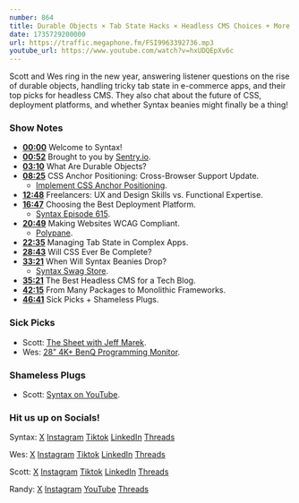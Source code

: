 ```yaml
---
number: 864
title: Durable Objects × Tab State Hacks × Headless CMS Choices + More
date: 1735729200000
url: https://traffic.megaphone.fm/FSI9963392736.mp3
youtube_url: https://www.youtube.com/watch?v=hxUDQEpXv6c
---
```

	
Scott and Wes ring in the new year, answering listener questions on the rise of durable objects, handling tricky tab state in e-commerce apps, and their top picks for headless CMS. They also chat about the future of CSS, deployment platforms, and whether Syntax beanies might finally be a thing!

### Show Notes

* **[00:00](#t=00:00)** Welcome to Syntax!
* **[00:52](#t=00:52)** Brought to you by [Sentry.io](https://sentry.io/syntax).
* **[03:10](#t=03:10)** What Are Durable Objects?
* **[08:25](#t=08:25)** CSS Anchor Positioning: Cross-Browser Support Update.
  * [Implement CSS Anchor Positioning](https://bugzilla.mozilla.org/show_bug.cgi?id=1838746).
* **[12:48](#t=12:48)** Freelancers: UX and Design Skills vs. Functional Expertise.
* **[16:47](#t=16:47)** Choosing the Best Deployment Platform.
  * [Syntax Episode 615](https://syntax.fm/show/615/where-should-you-host-your-app-hosting-providers-compared).
* **[20:49](#t=20:49)** Making Websites WCAG Compliant.
  * [Polypane](https://polypane.app/).
* **[22:35](#t=22:35)** Managing Tab State in Complex Apps.
* **[28:43](#t=28:43)** Will CSS Ever Be Complete?
* **[33:21](#t=33:21)** When Will Syntax Beanies Drop?
  * [Syntax Swag Store](https://sentry.shop/).
* **[35:21](#t=35:21)** The Best Headless CMS for a Tech Blog.
* **[42:15](#t=42:15)** From Many Packages to Monolithic Frameworks.
* **[46:41](#t=46:41)** Sick Picks + Shameless Plugs.

### Sick Picks

- Scott: [The Sheet with Jeff Marek](https://www.youtube.com/playlist?list=PLU--hi_aUxNBY6yjQ7XMZgUJxEYVPuR5K).
- Wes: [28” 4K+ BenQ Programming Monitor](https://www.benq.com/en-ca/monitor/programming/rd280ua.html).

### Shameless Plugs

- Scott: [Syntax on YouTube](youtube.com/@syntaxfm).

### Hit us up on Socials!

Syntax: [X](https://twitter.com/syntaxfm) [Instagram](https://www.instagram.com/syntax_fm/) [Tiktok](https://www.tiktok.com/@syntaxfm) [LinkedIn](https://www.linkedin.com/company/96077407/admin/feed/posts/) [Threads](https://www.threads.net/@syntax_fm)

Wes: [X](https://twitter.com/wesbos) [Instagram](https://www.instagram.com/wesbos/) [Tiktok](https://www.tiktok.com/@wesbos) [LinkedIn](https://www.linkedin.com/in/wesbos/) [Threads](https://www.threads.net/@wesbos)

Scott: [X](https://twitter.com/stolinski) [Instagram](https://www.instagram.com/stolinski/) [Tiktok](https://www.tiktok.com/@stolinski) [LinkedIn](https://www.linkedin.com/in/stolinski/) [Threads](https://www.threads.net/@stolinski)

Randy: [X](https://twitter.com/randyrektor) [Instagram](https://www.instagram.com/randyrektor/) [YouTube](https://www.youtube.com/@randyrektor) [Threads](https://www.threads.net/@randyrektor)
